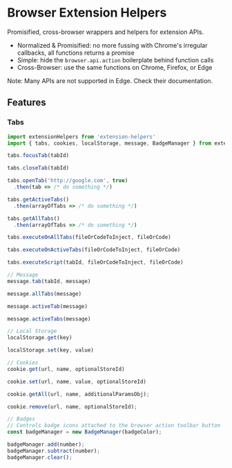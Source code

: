 # Browser Extension Helpers

Promisified, cross-browser wrappers and helpers for extension APIs.

- Normalized & Promisified: no more fussing with Chrome's irregular callbacks, all functions returns a promise
- Simple: hide the `browser.api.action` boilerplate behind function calls
- Cross-Browser: use the same functions on Chrome, Firefox, or Edge

Note: Many APIs are not supported in Edge. Check their documentation.

## Features
### Tabs
```js
import extensionHelpers from 'extension-helpers'
import { tabs, cookies, localStorage, message, BadgeManager } from extensionHelpers

tabs.focusTab(tabId)

tabs.closeTab(tabId)

tabs.openTab('http://google.com', true)
  .then(tab => /* do something */)

tabs.getActiveTabs()
  .then(arrayOfTabs => /* do something */)

tabs.getAllTabs()
  .then(arrayOfTabs => /* do something */)

tabs.executeOnAllTabs(fileOrCodeToInject, fileOrCode)

tabs.executeOnActiveTabs(fileOrCodeToInject, fileOrCode)

tabs.executeScript(tabId, fileOrCodeToInject, fileOrCode)

// Message
message.tab(tabId, message)

message.allTabs(message)

message.activeTab(message)

message.activeTabs(message)

// Local Storage
localStorage.get(key)

localStorage.set(key, value)

// Cookies
cookie.get(url, name, optionalStoreId)

cookie.set(url, name, value, optionalStoreId)

cookie.getAll(url, name, additionalParamsObj);

cookie.remove(url, name, optionalStoreId);

// Badges
// Controls badge icons attached to the browser action toolbar button
const badgeManager = new BadgeManager(badgeColor);

badgeManager.add(number);
badgeManager.subtract(number);
badgeManager.clear();
```

